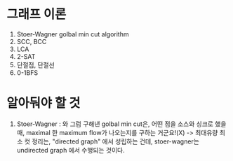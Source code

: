#  그래프 이론 #
1. Stoer-Wagner golbal min cut algorithm
2. SCC, BCC
3. LCA
4. 2-SAT
5. 단절점, 단절선
6. 0-1BFS





# 알아둬야 할 것 #
1. Stoer-Wagner : 와 그럼 구해낸 golbal min cut은, 어떤 점을 소스와 싱크로 했을 때, maximal 한 maximum flow가 나오는지를 구하는 거군요!(X) -> 최대유량 최소 컷 정리는, "directed graph" 에서 성립하는 건데, stoer-wagner는 undirected graph 에서 수행되는 것이다. 
